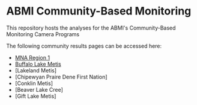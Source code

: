 # ABMI Community-Based Monitoring
This repository hosts the analyses for the ABMI's Community-Based Monitoring Camera Programs

The following community results pages can be accessed here:

+ [MNA Region 1](https://abbiodiversity.github.io/CBM/MNA-Region-1.html)
+ [Buffalo Lake Metis](https://abbiodiversity.github.io/CBM/BLMS.html)
+ [Lakeland Metis]
+ [Chipewyan Praire Dene First Nation]
+ [Conklin Metis]
+ [Beaver Lake Cree]
+ [Gift Lake Metis]
  


